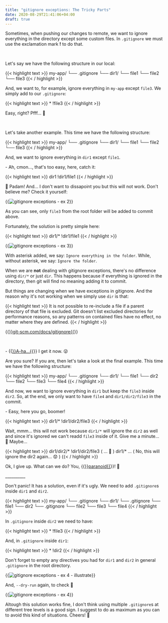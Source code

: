 ```yaml
---
title: "gitignore exceptions: The Tricky Parts"
date: 2020-08-29T21:41:06+04:00
draft: true
---
```


Sometimes, when pushing our changes to remote, we want to ignore everything in the directory except some custom files. In `.gitignore` we must use the exclamation mark **!** to do that.

&nbsp;

Let's say we have the following structure in our local:

{{< highlight text >}}
my-app/
  └── .gitignore
  └── dir1/
  └── file1
  └── file2
  └── file3
{{< / highlight >}}

And, we want to, for example, ignore everything in `my-app` except `file3`. We simply add to our `.gitignore`:

{{< highlight text >}}
  *
  !file3
{{< / highlight >}}

Easy, right? Pfff... 🤭

&nbsp;

Let's take another example. This time we have the following structure: 

{{< highlight text >}}
my-app/
  └── .gitignore
  └── dir1/
        └── file1
        └── file2
  └── file3
{{< / highlight >}}

And, we want to ignore everything in `dir1` except `file1`.

\- Ah, cmon..., that's too easy, here, catch it:

{{< highlight text >}}
  dir1
  !dir1/file1
{{< / highlight >}}

🥁 Padam! And... I don't want to dissapoint you but this will not work. Don't believe me? Check it yourself:

{{<img src="https://res.cloudinary.com/oorkan/image/upload/v1610123517/blog/img/topics/git/gitignore_exceptions_the_tricky_parts/gitignore-exceptions-ex2_ama8wr.png" alt="gitignore exceptions - ex 2" loading="lazy">}}

As you can see, only `file3` from the root folder will be added to commit above. 

Fortunately, the solution is pretty simple here:

{{< highlight text >}}
  dir1/*
  !dir1/file1
{{< / highlight >}}

{{<img src="https://res.cloudinary.com/oorkan/image/upload/v1610123254/blog/img/topics/git/gitignore_exceptions_the_tricky_parts/gitignore-exceptions-ex3_tzxhnj.png" alt="gitignore exceptions - ex 3" loading="lazy">}}

With asterisk added, we say: `Ignore everything in the folder`. While, without asterisk, we say: `Ignore the folder`.

When we are **not** dealing with gitignore exceptions, there's no difference using `dir/*` or just `dir`. This happens because if everything is ignored in the directory, then git will find no meaning adding it to commit. 

But things are changing when we have exceptions in gitignore. And the reason why it's not working when we simply use `dir` is that:

{{< highlight text >}}
It is not possible to re-include a file if a parent directory of that file is excluded. 
Git doesn’t list excluded directories for performance reasons, so any patterns on contained files
have no effect, no matter where they are defined.
{{< / highlight >}}

{{<a href="https://git-scm.com/docs/gitignore" target="_blank" rel="noopener noreferrer">}}git-scm.com/docs/gitignore{{</a>}}

&nbsp;

\- {{<a href="https://youtu.be/djV11Xbc914" target="_blank" rel="noopener noreferrer">}}A-ha...{{</a>}} I get it now. 😜

Are you sure? If you are, then let's take a look at the final example. This time we have the following structure:

{{< highlight text >}}
my-app/
  └── .gitignore
  └── dir1/
        └── file1
        └── dir2
              └── file2
              └── file3
  └── file4
{{< / highlight >}}

And now, we want to ignore everything in `dir1` but keep the `file3` inside `dir2`. So, at the end, we only want to have `file4` and `dir1/dir2/file3` in the commit.

\- Easy, here you go, boomer!

{{< highlight text >}}
  dir1/*
  !dir1/dir2/file3
{{< / highlight >}}

Wait, mmm... this will not work because `dir1/*` will ignore the `dir2` as well and since it's ignored we can't readd `file3` inside of it. Give me a minute... 🤔 Maybe...

{{< highlight text >}}
  dir1/dir2/*
  !dir1/dir2/file3
  ( ... 🤔 )
  dir1/* ... ( No, this will ignore the dir2 again... 😟 ) 
{{< / highlight >}}

Ok, I give up. What can we do? You, {{<a href="https://youtu.be/0qanF-91aJo" target="_blank" rel="noopener noreferrer">}}paranoid{{</a>}}! 🤬 

\_\_\_\_\_\_\_\_\_\_

Don't panic! It has a solution, even if it's ugly. We need to add `.gitignore`s inside `dir1` and `dir2`.

{{< highlight text >}}
my-app/
  └── .gitignore
  └── dir1/
        └── .gitignore
        └── file1
        └── dir2
              └── .gitignore
              └── file2
              └── file3
  └── file4
{{< / highlight >}}

In `.gitignore` inside `dir2` we need to have:

{{< highlight text >}}
  *
  !file3 
{{< / highlight >}}

And, in `.gitignore` inside `dir1`:

{{< highlight text >}}
  *
  !dir2 
{{< / highlight >}}

Don't forget to empty any directives you had for `dir1` and `dir2` in general `.gitignore` in the root directory.

{{<img src="https://res.cloudinary.com/oorkan/image/upload/v1610137976/blog/img/topics/git/gitignore_exceptions_the_tricky_parts/gitignore-exceptions-ex4-il_iwkrjw.png" alt="gitignore exceptions - ex 4 - illustrate" loading="lazy">}}

And, `--dry-run` again, to check 🙂

{{<img src="https://res.cloudinary.com/oorkan/image/upload/v1610131180/blog/img/topics/git/gitignore_exceptions_the_tricky_parts/gitignore-exceptions-ex4_jxote7.png" alt="gitignore exceptions - ex 4" loading="lazy">}}

Altough this solution works fine, I don't think using multiple `.gitignore`s at different tree levels is a good sign. I suggest to do as maximum as you can to avoid this kind of situations. Cheers! 🍾 
